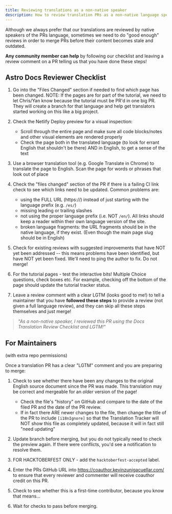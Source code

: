 ```yaml
---
title: Reviewing translations as a non-native speaker
description: How to review translation PRs as a non-native language speaker.
---
```


Although we always prefer that our translations are reviewed by native speakers of the PRs language, sometimes we need to do "good enough" reviews in order to merge PRs before their content becomes stale and outdated.

**Any community member can help** by following our checklist and leaving a review comment on a PR telling us that you have done these steps!

## Astro Docs Reviewer Checklist

1. Go into the "Files Changed" section if needed to find which page has been changed. NOTE: If the pages are for part of the tutorial, we need to let Chris/Yan know because the tutorial must be PR'd in one big PR. They will create a branch for that language and help get translators started working on this like a big project.

2. Check the Netlify Deploy preview for a visual inspection:
    - Scroll through the entire page and make sure all code blocks/notes and other visual elements are rendered properly
    - Check the page both in the translated language (to look for errant English that shouldn't be there) AND in English, to get a sense of the text

3. Use a browser translation tool (e.g. Google Translate in Chrome) to translate the page to English. Scan the page for words or phrases that look out of place 

4. Check the "files changed" section of the PR if there is a failing CI link check to see which links need to be updated. Common problems are: 
    - using the FULL URL (https://) instead of just starting with the language prefix (e.g. `/es/`)
    - missing leading or trailing slashes
    - not using the proper language prefix (i.e. NOT `/en/`). All links should keep a reader within their own language version of the site.
    - broken language fragments: the URL fragments should be in the native language, if they exist. (Even though the main page slug should be in English)
    
5. Check for existing reviews with suggested improvements that have NOT yet been addressed -- this means problems have been identified, but have NOT yet been fixed. We'll need to ping the author to fix. Do not merge!

6. For the tutorial pages - test the interactive bits! Multiple Choice questions, check boxes etc. For example, checking off the bottom of the page should update the tutorial tracker status.

7. Leave a review comment with a clear LGTM (looks good to me!) to tell a maintainer that you have **followed these steps** to provide a review (not given a full language review), and they can skip all these steps themselves and just merge!

<blockquote style="font-style:italic;"> "As a non-native speaker, I reviewed this PR using the Docs Translation Review Checklist and LGTM!"</blockquote>


## For Maintainers
(with extra repo permissions)

Once a translation PR has a clear "LGTM" comment and you are preparing to merge:

1. Check to see whether there have been any changes to the original English source document since the PR was made. This translation may be correct and mergeable for an *older* version of the page!
    - Check the file's "history" on GitHub and compare to the date of the filed PR and the date of the PR review.
    - If in fact there ARE newer changes to the file, then change the title of the PR to include `[i18nIgnore]` so that the Translation Tracker will NOT show this file as completely updated, because it will in fact still "need updating"

2. Update branch before merging, but you do not typically need to check the preview again. If there were conflicts, you'd see a notification to resolve them.

3. FOR HACKTOBERFEST ONLY - add the `hacktoberfest-accepted` label.

4. Enter the PRs GitHub URL into https://coauthor.kevinzunigacuellar.com/ to ensure that every reviewer and commenter will receive coauthor credit on this PR.

5. Check to see whether this is a first-time contributor, because you know that means... 

6. Wait for checks to pass before merging.
